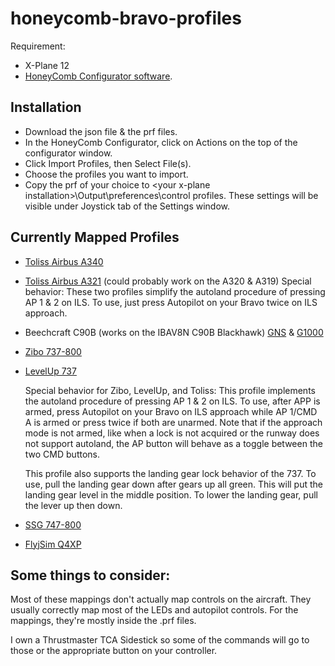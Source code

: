 # honeycomb-bravo-profiles

Requirement:
- X-Plane 12
- [HoneyComb Configurator software](https://flyhoneycomb.com/pages/downloads).

## Installation

- Download the json file & the prf files.
- In the HoneyComb Configurator, click on Actions on the top of the configurator window.
- Click Import Profiles, then Select File(s).
- Choose the profiles you want to import.
- Copy the prf of your choice to <your x-plane installation\>\Output\preferences\control profiles. These settings will be visible under Joystick tab of the Settings window. 

## Currently Mapped Profiles

- [Toliss Airbus A340](https://toliss.com/pages/a340-600)
- [Toliss Airbus A321](https://toliss.com/pages/a321) (could probably work on the A320 & A319)
Special behavior: These two profiles simplify the autoland procedure of pressing AP 1 & 2 on ILS. To use, just press Autopilot on your Bravo twice on ILS approach.
- Beechcraft C90B (works on the IBAV8N C90B Blackhawk) [GNS](https://forums.x-plane.org/files/file/92114-king-air-c90b-evo-gns-blackhawk-xp12/) & [G1000](https://forums.x-plane.org/files/file/89178-king-air-c90b-evo-g1000-blackhawk/)
- [Zibo 737-800](https://forums.x-plane.org/forums/topic/138974-b737-800x-zibo-mod-info-installation-download-links/)
- [LevelUp 737](https://forum.thresholdx.net/files/file/3865-levelup-737ng-series/)

  Special behavior for Zibo, LevelUp, and Toliss: This profile implements the autoland procedure of pressing AP 1 & 2 on ILS. To use, after APP is armed, press Autopilot on your Bravo on ILS approach while AP 1/CMD A is armed or press twice if both are unarmed. Note that if the approach mode is not armed, like when a lock is not acquired or the runway does not support autoland, the AP button will behave as a toggle between the two CMD buttons.

  This profile also supports the landing gear lock behavior of the 737. To use, pull the landing gear down after gears up all green. This will put the landing gear level in the middle position. To lower the landing gear, pull the lever up then down. 
- [SSG 747-800](https://store.x-plane.org/B-747-8-Series-Anniversary-Edition_p_1079.html)
- [FlyjSim Q4XP](https://www.flyjsim.com/q4xp)

## Some things to consider:
Most of these mappings don't actually map controls on the aircraft. They usually correctly map most of the LEDs and autopilot controls. For the mappings, they're mostly inside the .prf files.

I own a Thrustmaster TCA Sidestick so some of the commands will go to those or the appropriate button on your controller.

